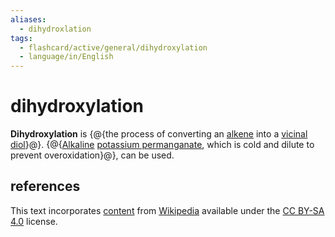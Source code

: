 ```yaml
---
aliases:
  - dihydroxlation
tags:
  - flashcard/active/general/dihydroxylation
  - language/in/English
---
```


# dihydroxylation

__Dihydroxylation__ is {@{the process of converting an [alkene](alkene.md) into a [vicinal](vicinal%20(chemistry).md) [diol](diol.md)}@}. {@{[Alkaline](alkali.md) [potassium permanganate](potassium%20permanganate.md), which is cold and dilute to prevent overoxidation}@}, can be used. <!--SR:!2027-11-20,1082,270!2025-10-23,535,230-->

## references

This text incorporates [content](https://en.wikipedia.org/wiki/dihydroxylation) from [Wikipedia](Wikipedia.md) available under the [CC BY-SA 4.0](https://creativecommons.org/licenses/by-sa/4.0/) license.
